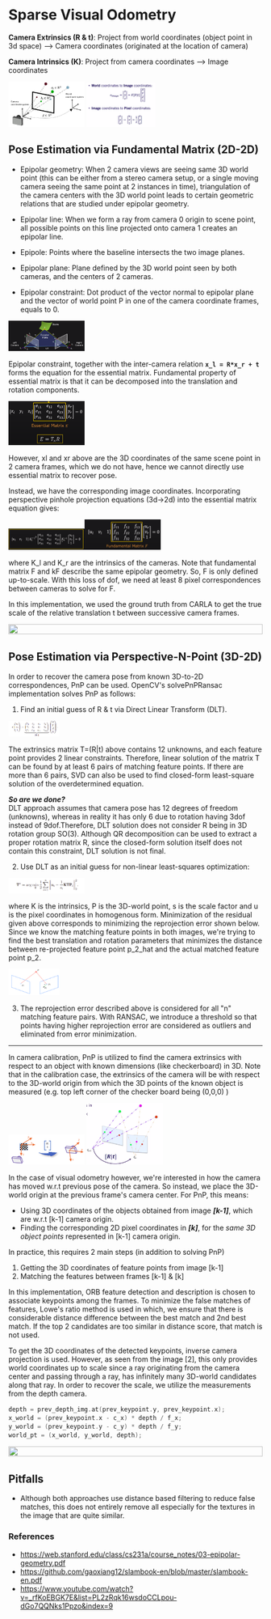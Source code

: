 # Sparse Visual Odometry

**Camera Extrinsics (R & t)**: Project from world coordinates (object point in 3d space) --> Camera coordinates (originated at the location of camera) 

**Camera Intrinsics (K)**: Project from camera coordinates --> Image coordinates

<img src="https://raw.githubusercontent.com/goksanisil23/lazy_minimal_robotics/main/VisualOdometry/sparse/resources/world_camera_image.png" width=30% height=50%>  <img src="https://raw.githubusercontent.com/goksanisil23/lazy_minimal_robotics/main/VisualOdometry/sparse/resources/world_to_pixel_eq.png" width=27% height=50%>

## Pose Estimation via Fundamental Matrix (2D-2D)
- Epipolar geometry: When 2 camera views are seeing same 3D world point (this can be either from a stereo camera setup, or a single moving camera seeing the same point at 2 instances in time), triangulation of the camera centers with the 3D world point leads to certain geometric relations that are studied under epipolar geometry.

- Epipolar line: When we form a ray from camera 0 origin to scene point, all possible points on this line projected onto camera 1 creates an epipolar line.

- Epipole: Points where the baseline intersects the two image planes.

- Epipolar plane: Plane defined by the 3D world point seen by both cameras, and the centers of 2 cameras.

- Epipolar constraint: Dot product of the vector normal to epipolar plane and the vector of world point P in one of the camera coordinate frames, equals to 0.

<img src="https://raw.githubusercontent.com/goksanisil23/lazy_minimal_robotics/main/VisualOdometry/sparse/resources/epipolar_constraint.png" width=30% height=50%>

Epipolar constraint, together with the inter-camera relation **`x_l = R*x_r + t`** forms the equation for the essential matrix. Fundamental property of essential matrix is that it can be decomposed into the translation and rotation components.

<img src="https://raw.githubusercontent.com/goksanisil23/lazy_minimal_robotics/main/VisualOdometry/sparse/resources/essential_matrix_eq.png" width=30% height=50%>

However, xl and xr above are the 3D coordinates of the same scene point in 2 camera frames, which we do not have, hence we cannot directly use essential matrix to recover pose. 

Instead, we have the corresponding image coordinates. Incorporating perspective pinhole projection equations (3d->2d) into the essential matrix equation gives: 

<img src="https://raw.githubusercontent.com/goksanisil23/lazy_minimal_robotics/main/VisualOdometry/sparse/resources/fundamental_matrix_1.png" width=30% height=50%><img src="https://raw.githubusercontent.com/goksanisil23/lazy_minimal_robotics/main/VisualOdometry/sparse/resources/fundamental_matrix_2.png" width=30% height=50%>

where K_l and K_r are the intrinsics of the cameras. Note that fundamental matrix F and kF describe the same epipolar geometry. So, F is only defined up-to-scale. With this loss of dof, we need at least 8 pixel correspondences between cameras to solve for F.

In this implementation, we used the ground truth from CARLA to get the true scale of the relative translation t between successive camera frames.

<img src="https://raw.githubusercontent.com/goksanisil23/lazy_minimal_robotics/main/VisualOdometry/sparse/resources/viso_essential_matrix.gif" width=100% height=50%>

## Pose Estimation via Perspective-N-Point (3D-2D)
In order to recover the camera pose from known 3D-to-2D correspondences, PnP can be used. OpenCV's solvePnPRansac implementation solves PnP as follows:
1) Find an initial guess of R & t via Direct Linear Transform (DLT). 

<img src="https://raw.githubusercontent.com/goksanisil23/lazy_minimal_robotics/main/VisualOdometry/sparse/resources/DLT_1.png" width=20% height=50%>

The extrinsics matrix T=(R|t) above contains 12 unknowns, and each feature point provides 2 linear constraints. Therefore, linear solution of the matrix T can be found by at least 6 pairs of matching feature points. If there are more than 6 pairs, SVD can also be used to find closed-form least-square solution of the overdetermined equation.

***So are we done?***   
DLT approach assumes that camera pose has 12 degrees of freedom (unknowns), whereas in reality it has only 6 due to rotation having 3dof instead of 9dof.Therefore, DLT solution does not consider R being in 3D rotation group SO(3). Although QR decomposition can be used to extract a proper rotation matrix R, since the closed-form solution itself does not contain this constraint, DLT solution is not final.

2) Use DLT as an initial guess for non-linear least-squares optimization:

<img src="https://raw.githubusercontent.com/goksanisil23/lazy_minimal_robotics/main/VisualOdometry/sparse/resources/least_square_PNP.png" width=30% height=50%>

where K is the intrinsics, P is the 3D-world point, s is the scale factor and u is the pixel coordinates in homogenous form.
Minimization of the residual given above corresponds to minimizing the reprojection error shown below. Since we know the matching feature points in both images, we're trying to find the best translation and rotation parameters that minimizes the distance between re-projected feature point p_2_hat and the actual matched feature point p_2.

<img src="https://raw.githubusercontent.com/goksanisil23/lazy_minimal_robotics/main/VisualOdometry/sparse/resources/reprojection_error.png" width=20% height=50%>

3) The reprojection error described above is considered for all "n" matching feature pairs. With RANSAC, we introduce a threshold so that points having higher reprojection error are considered as outliers and eliminated from error minimization. 

------

In camera calibration, PnP is utilized to find the camera extrinsics with respect to an object with known dimensions (like checkerboard) in 3D. Note that in the calibration case, the extrinsics of the camera will be with respect to the 3D-world origin from which the 3D points of the known object is measured (e.g. top left corner of the checker board being (0,0,0) )

<img src="https://raw.githubusercontent.com/goksanisil23/lazy_minimal_robotics/main/VisualOdometry/sparse/resources/world_to_camera.png" width=30% height=50%>   <img src="https://raw.githubusercontent.com/goksanisil23/lazy_minimal_robotics/main/VisualOdometry/sparse/resources/PNP_odom.png" width=30% height=10%>


In the case of visual odometry however, we're interested in how the camera has moved w.r.t previous pose of the camera. So instead, we place the 3D-world origin at the previous frame's camera center. For PnP, this means:
- Using 3D coordinates of the objects obtained from image ***[k-1]***, which are w.r.t [k-1] camera origin. 
- Finding the corresponding 2D pixel coordinates in ***[k]***, for the *same 3D object points* represented in [k-1] camera origin.

In practice, this requires 2 main steps (in addition to solving PnP)
1) Getting the 3D coordinates of feature points from image [k-1]
2) Matching the features between frames [k-1] & [k]


In this implementation, ORB feature detection and description is chosen to associate keypoints among the frames. To minimize the false matches of features, Lowe's ratio method is used in which, we ensure that there is considerable distance difference between the best match and 2nd best match. If the top 2 candidates are too similar in distance score, that match is not used.

To get the 3D coordinates of the detected keypoints, inverse camera projection is used. However, as seen from the image [2], this only provides world coordinates up to scale since a ray originating from the camera center and passing through a ray, has infinitely many 3D-world candidates along that ray. In order to recover the scale, we utilize the measurements from the depth camera.

```C
depth = prev_depth_img.at(prev_keypoint.y, prev_keypoint.x);
x_world = (prev_keypoint.x - c_x) * depth / f_x;
y_world = (prev_keypoint.y - c_y) * depth / f_y;
world_pt = (x_world, y_world, depth); 
```

<img src="https://raw.githubusercontent.com/goksanisil23/lazy_minimal_robotics/main/VisualOdometry/sparse/resources/viso_pnp.gif" width=100% height=50%>

## Pitfalls
- Although both approaches use distance based filtering to reduce false matches, this does not entirely remove all especially for the textures in the image that are quite similar.


### References

- https://web.stanford.edu/class/cs231a/course_notes/03-epipolar-geometry.pdf 
- https://github.com/gaoxiang12/slambook-en/blob/master/slambook-en.pdf
- https://www.youtube.com/watch?v=_rfKoEBGK7E&list=PL2zRqk16wsdoCCLpou-dGo7QQNks1Ppzo&index=9 